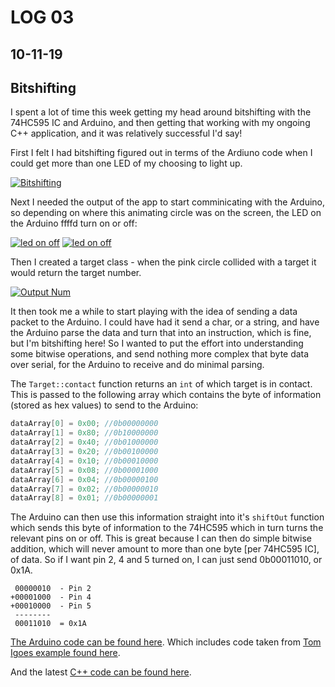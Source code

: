 # LOG 03
## 10-11-19

## Bitshifting

I spent a lot of time this week getting my head around bitshifting with the 74HC595 IC and Arduino, and then getting that working with my ongoing C++ application, and it was relatively successful I'd say!

First I felt I had bitshifting figured out in terms of the Ardiuno code when I could get more than one LED of my choosing to light up.

[![Bitshifting](https://img.youtube.com/vi/Mit_4kuG9FI/0.jpg)](https://www.youtube.com/watch?v=Mit_4kuG9FI)

Next I needed the output of the app to start comminicating with the Arduino, so depending on where this animating circle was on the screen, the LED on the Arduino ffffd turn on or off:

[![led on off](https://img.youtube.com/vi/pKLNWKdIboY/0.jpg)](https://www.youtube.com/watch?v=pKLNWKdIboY)
[![led on off](https://img.youtube.com/vi/gu9B4rf_Ef4/0.jpg)](https://www.youtube.com/watch?v=gu9B4rf_Ef4)

Then I created a target class - when the pink circle collided with a target it would return the target number.

[![Output Num](https://img.youtube.com/vi/J_ijTmjlc_0/0.jpg)](https://www.youtube.com/watch?v=J_ijTmjlc_0)

It then took me a while to start playing with the idea of sending a data packet to the Arduino. I could have had it send a char, or a string, and have the Arduino parse the data and turn that into an instruction, which is fine, but I'm bitshifting here! So I wanted to put the effort into understanding some bitwise operations, and send nothing more complex that byte data over serial, for the Arduino to receive and do minimal parsing.

The `Target::contact` function returns an `int` of which target is in contact. This is passed to the following array which contains the byte of information (stored as hex values) to send to the Arduino:

```c++
dataArray[0] = 0x00; //0b00000000
dataArray[1] = 0x80; //0b10000000
dataArray[2] = 0x40; //0b01000000
dataArray[3] = 0x20; //0b00100000
dataArray[4] = 0x10; //0b00010000
dataArray[5] = 0x08; //0b00001000
dataArray[6] = 0x04; //0b00000100
dataArray[7] = 0x02; //0b00000010
dataArray[8] = 0x01; //0b00000001
```

The Arduino can then use this information straight into it's `shiftOut` function which sends this byte of information to the 74HC595 which in turn turns the relevant pins on or off. This is great because I can then do simple bitwise addition, which will never amount to more than one byte [per 74HC595 IC], of data. So if I want pin 2, 4 and 5 turned on, I can just send 0b00011010, or 0x1A.

```
 00000010  - Pin 2
+00001000  - Pin 4
+00010000  - Pin 5
 --------
 00011010  = 0x1A
```

[The Arduino code can be found here](/project/Arduino/bitshift_CPP/bitshift_CPP.ino). Which includes code taken from [Tom Igoes example found here](https://www.arduino.cc/en/Tutorial/ShiftOut).

And the latest [C++ code can be found here](/project/main/cpp/).
